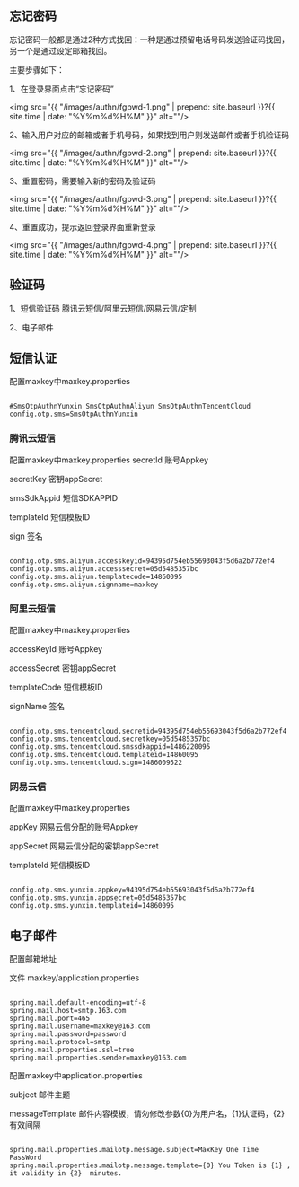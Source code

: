 <h2>忘记密码</h2>

忘记密码一般都是通过2种方式找回：一种是通过预留电话号码发送验证码找回，另一个是通过设定邮箱找回。

主要步骤如下：

1、在登录界面点击“忘记密码”

<img src="{{ "/images/authn/fgpwd-1.png" | prepend: site.baseurl }}?{{ site.time | date: "%Y%m%d%H%M" }}"  alt=""/>

2、输入用户对应的邮箱或者手机号码，如果找到用户则发送邮件或者手机验证码

<img src="{{ "/images/authn/fgpwd-2.png" | prepend: site.baseurl }}?{{ site.time | date: "%Y%m%d%H%M" }}"  alt=""/>

3、重置密码，需要输入新的密码及验证码

<img src="{{ "/images/authn/fgpwd-3.png" | prepend: site.baseurl }}?{{ site.time | date: "%Y%m%d%H%M" }}"  alt=""/>

4、重置成功，提示返回登录界面重新登录

<img src="{{ "/images/authn/fgpwd-4.png" | prepend: site.baseurl }}?{{ site.time | date: "%Y%m%d%H%M" }}"  alt=""/>

<h2>验证码</h2>

1、短信验证码  腾讯云短信/阿里云短信/网易云信/定制

2、电子邮件 


<h2>短信认证</h2>

配置maxkey中maxkey.properties

<pre><code class="ini hljs">
#SmsOtpAuthnYunxin SmsOtpAuthnAliyun SmsOtpAuthnTencentCloud
config.otp.sms=SmsOtpAuthnYunxin
</code></pre>

<h3>腾讯云短信</h3>
配置maxkey中maxkey.properties
secretId 账号Appkey

secretKey 密钥appSecret

smsSdkAppid 短信SDKAPPID

templateId 短信模板ID

sign 签名

<pre><code class="ini hljs">
config.otp.sms.aliyun.accesskeyid=94395d754eb55693043f5d6a2b772ef4
config.otp.sms.aliyun.accesssecret=05d5485357bc
config.otp.sms.aliyun.templatecode=14860095
config.otp.sms.aliyun.signname=maxkey
</code></pre>

<h3>阿里云短信</h3>
配置maxkey中maxkey.properties

accessKeyId 账号Appkey

accessSecret 密钥appSecret

templateCode 短信模板ID

signName 签名

<pre><code class="ini hljs">
config.otp.sms.tencentcloud.secretid=94395d754eb55693043f5d6a2b772ef4
config.otp.sms.tencentcloud.secretkey=05d5485357bc
config.otp.sms.tencentcloud.smssdkappid=1486220095
config.otp.sms.tencentcloud.templateid=14860095
config.otp.sms.tencentcloud.sign=1486009522
</code></pre>

<h3>网易云信</h3>
配置maxkey中maxkey.properties

appKey 网易云信分配的账号Appkey

appSecret 网易云信分配的密钥appSecret

templateId 短信模板ID

<pre><code class="ini hljs">
config.otp.sms.yunxin.appkey=94395d754eb55693043f5d6a2b772ef4
config.otp.sms.yunxin.appsecret=05d5485357bc
config.otp.sms.yunxin.templateid=14860095
</code></pre>

<h2>电子邮件</h2>

配置邮箱地址

文件
maxkey/application.properties

<pre><code class="ini hljs">
spring.mail.default-encoding=utf-8
spring.mail.host=smtp.163.com
spring.mail.port=465
spring.mail.username=maxkey@163.com
spring.mail.password=password
spring.mail.protocol=smtp
spring.mail.properties.ssl=true
spring.mail.properties.sender=maxkey@163.com
</code></pre>

配置maxkey中application.properties

subject 邮件主题

messageTemplate 邮件内容模板，请勿修改参数{0}为用户名，{1}认证码，{2}有效间隔

<pre><code class="ini hljs">
spring.mail.properties.mailotp.message.subject=MaxKey One Time PassWord
spring.mail.properties.mailotp.message.template={0} You Token is {1} , it validity in {2}  minutes.
</code></pre>